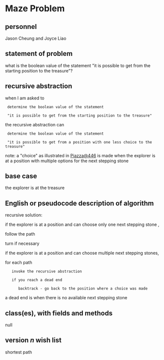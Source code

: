# Maze Problem

## personnel 
Jason Cheung and Joyce Liao

## statement of problem
what is the boolean value of the statement "it is possible to get from the starting position to the treasure"?

## recursive abstraction
when I am asked to

     determine the boolean value of the statement
     
     "it is possible to get from the starting position to the treasure"
     
the recursive abstraction can

     determine the boolean value of the statement
     
     "it is possible to get from a position with one less choice to the treasure"

note: a "choice" as illustrated in [Piazza@446](https://piazza.com/class/j7oyiev6r7x576?cid=446) is made when the explorer is at a position with multiple options for the next stepping stone 

## base case
the explorer is at the treasure

## English or pseudocode description of algorithm

recursive solution:

if the explorer is at a position and can choose only one next stepping stone ,

   follow the path

   turn if necessary

if the explorer is at a position and can choose multiple next stepping stones,

   for each path

       invoke the recursive abstraction

       if you reach a dead end

       	  backtrack - go back to the position where a choice was made	

a dead end is when there is no available next stepping stone

## class(es), with fields and methods
null

## version *n* wish list
shortest path
